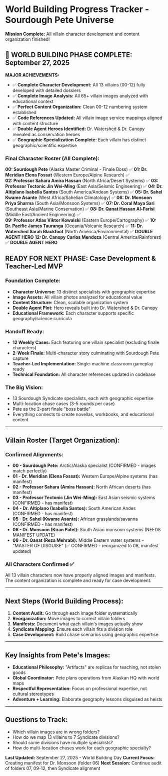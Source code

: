 # World Building Progress Tracker - Sourdough Pete Universe

**Mission Complete:** All villain character development and content organization finished!

## 🎉 WORLD BUILDING PHASE COMPLETE: September 27, 2025

**MAJOR ACHIEVEMENTS:**
- ✅ **Complete Character Development:** All 13 villains (00-12) fully developed with detailed dossiers
- ✅ **Complete Image Analysis:** All 65+ villain images analyzed with educational context
- ✅ **Perfect Content Organization:** Clean 00-12 numbering system established
- ✅ **Code References Updated:** All villain image service mappings aligned with content structure
- ✅ **Double Agent Heroes Identified:** Dr. Watershed & Dr. Canopy revealed as conservation heroes
- ✅ **Geographic Specialization Complete:** Each villain has distinct geographic/scientific expertise

### Final Character Roster (All Complete):

**00: Sourdough Pete** (Alaska Master Criminal - Finale Boss) ✅
**01: Dr. Meridian Elena Fossat** (Western Europe/Alpine Research) ✅  
**02: Professor Sahara Amira Hassan** (North Africa/Desert Systems) ✅
**03: Professor Tectonic Jin Wei-Ming** (East Asia/Seismic Engineering) ✅
**04: Dr. Altiplano Isabella Santos** (South America/Andean Systems) ✅
**05: Dr. Sahel Kwame Asante** (West Africa/Sahelian Climatology) ✅
**06: Dr. Monsoon Priya Sharma** (South Asia/Monsoon Systems) ✅
**07: Dr. Coral Maya Sari** (Southeast Asia/Marine Conservation) ✅
**08: Dr. Qanat Hassan Al-Farisi** (Middle East/Ancient Engineering) ✅  
**09: Professor Atlas Viktor Kowalski** (Eastern Europe/Cartography) ✅
**10: Dr. Pacific James Tauranga** (Oceania/Volcanic Research) ✅
**11: Dr. Watershed Sarah Blackfoot** (North America/Environmental) ✅ **DOUBLE AGENT HERO**
**12: Dr. Canopy Carlos Mendoza** (Central America/Rainforest) ✅ **DOUBLE AGENT HERO**

## READY FOR NEXT PHASE: Case Development & Teacher-Led MVP

### Foundation Complete:
- **Character Universe:** 13 distinct specialists with geographic expertise
- **Image Assets:** All villain photos analyzed for educational value  
- **Content Structure:** Clean, scalable organization system
- **Double Agent Plot:** Hero reveals built into Dr. Watershed & Dr. Canopy
- **Educational Framework:** Each character supports specific geography/science curricula

### Handoff Ready:
- **12 Weekly Cases:** Each featuring one villain specialist (excluding finale characters)
- **2-Week Finale:** Multi-character story culminating with Sourdough Pete capture
- **Teacher-Led Implementation:** Single-machine classroom gameplay ready
- **Technical Foundation:** All character references updated in codebase

### The Big Vision:
- 13 Sourdough Syndicate specialists, each with geographic expertise
- Multi-location chase cases (3-5 rounds per case)
- Pete as the 2-part finale "boss battle"
- Everything connects to create novellas, workbooks, and educational content

---

## Villain Roster (Target Organization):

### Confirmed Alignments:
- **00 - Sourdough Pete:** Arctic/Alaska specialist (CONFIRMED - images match perfectly)
- **01 - Dr. Meridian (Elena Fossat):** Western Europe/Alpine systems (has manifest)
- **02 - Professor Sahara (Amira Hassan):** North African deserts (has manifest)
- **03 - Professor Tectonic (Jin Wei-Ming):** East Asian seismic systems (CONFIRMED - has manifest)
- **04 - Dr. Altiplano (Isabella Santos):** South American Andes (CONFIRMED - has manifest)
- **05 - Dr. Sahel (Kwame Asante):** African grasslands/savanna (CONFIRMED - has manifest)
- **06 - Dr. Monsoon (Kiran Patel):** South Asian monsoon systems (NEEDS MANIFEST UPDATE)
- **08 - Dr. Qanat (Reza Mehrabi):** Middle Eastern water systems - "MASTER OF DISGUISE" (✅ CONFIRMED - reorganized to 08, manifest updated)

### All Characters Confirmed ✅
All 13 villain characters now have properly aligned images and manifests. The content organization is complete and ready for case development.

---

## Next Steps (World Building Process):

1. **Content Audit:** Go through each image folder systematically
2. **Reorganization:** Move images to correct villain folders
3. **Manifests:** Document what each villain's images actually show
4. **Syndicate Mapping:** Ensure each villain fits a division role
5. **Case Development:** Build chase scenarios using geographic expertise

---

## Key Insights from Pete's Images:
- **Educational Philosophy:** "Artifacts" are replicas for teaching, not stolen goods
- **Global Coordinator:** Pete plans operations from Alaskan HQ with world maps
- **Respectful Representation:** Focus on professional expertise, not cultural stereotypes
- **Adventure + Learning:** Elaborate geography lessons disguised as heists

---

## Questions to Track:
- Which villain images are in wrong folders?
- How do we map 13 villains to 7 Syndicate divisions?
- Should some divisions have multiple specialists?
- How do multi-location chases work for each geographic specialty?

**Last Updated:** September 27, 2025 - World Building Day
**Current Focus:** Creating manifest for Dr. Monsoon (folder 06) 
**Next Session:** Continue audit of folders 07, 09-12, then Syndicate alignment